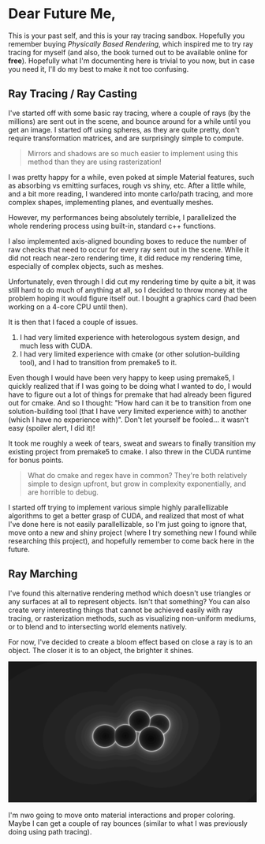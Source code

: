 # Dear Future Me,

This is your past self, and this is your ray tracing sandbox. Hopefully you remember buying _Physically Based Rendering_, which inspired me to try ray tracing for myself (and also, the book turned out to be available online for __free__). Hopefully what I'm documenting here is trivial to you now, but in case you need it, I'll do my best to make it not too confusing.

## Ray Tracing / Ray Casting

I've started off with some basic ray tracing, where a couple of rays (by the millions) are sent out in the scene, and bounce around for a while until you get an image. I started off using spheres, as they are quite pretty, don't require transformation matrices, and are surprisingly simple to compute. 

> Mirrors and shadows are so much easier to implement using this method than they are using rasterization!

I was pretty happy for a while, even poked at simple Material features, such as absorbing vs emitting surfaces, rough vs shiny, etc. After a little while, and a bit more reading, I wandered into monte carlo/path tracing, and more complex shapes, implementing planes, and eventually meshes. 

However, my performances being absolutely terrible, I parallelized the whole rendering process using built-in, standard c++ functions. 

I also implemented axis-aligned bounding boxes to reduce the number of raw checks that need to occur for every ray sent out in the scene. While it did not reach near-zero rendering time, it did reduce my rendering time, especially of complex objects, such as meshes.

Unfortunately, even through I did cut my rendering time by quite a bit, it was still hard to do much of anything at all, so I decided to throw money at the problem hoping it would figure itself out. I bought a graphics card (had been working on a 4-core CPU until then).

It is then that I faced a couple of issues. 

1. I had very limited experience with heterologous system design, and much less with CUDA.
2. I had very limited experience with cmake (or other solution-building tool), and I had to transition from premake5 to it.

Even though I would have been very happy to keep using premake5, I quickly realized that if I was going to be doing what I wanted to do, I would have to figure out a lot of things for premake that had already been figured out for cmake. And so I thought: "How hard can it be to transition from one solution-building tool (that I have very limited experience with) to another (which I have no experience with)". Don't let yourself be fooled... it wasn't easy (spoiler alert, I did it)!

It took me roughly a week of tears, sweat and swears to finally transition my existing project from premake5 to cmake. I also threw in the CUDA runtime for bonus points.

> What do cmake and regex have in common? They're both relatively simple to design upfront, but grow in complexity exponentially, and are horrible to debug.

I started off trying to implement various simple highly parallellizable algorithms to get a better grasp of CUDA, and realized that most of what I've done here is not easily parallellizable, so I'm just going to ignore that, move onto a new and shiny project (where I try something new I found while researching this project), and hopefully remember to come back here in the future.

## Ray Marching

I've found this alternative rendering method which doesn't use triangles or any surfaces at all to represent objects. Isn't that something? You can also create very interesting things that cannot be achieved easily with ray tracing, or rasterization methods, such as visualizing non-uniform mediums, or to blend and to intersecting world elements natively.

For now, I've decided to create a bloom effect based on close a ray is to an object. The closer it is to an object, the brighter it shines.

![image.png](images/raymarching/contours.png)

I'm nwo going to move onto material interactions and proper coloring. Maybe I can get a couple of ray bounces (similar to what I was previously doing using path tracing).
